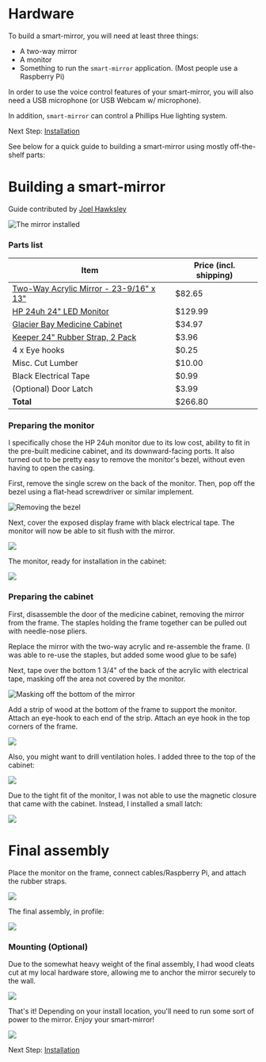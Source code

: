 # Hardware

To build a smart-mirror, you will need at least three things: 
- A two-way mirror
- A monitor
- Something to run the `smart-mirror` application. (Most people use a Raspberry Pi)

In order to use the voice control features of your smart-mirror, you will also need a USB microphone (or USB Webcam w/ microphone).

In addition, `smart-mirror` can control a Phillips Hue lighting system.

Next Step: [Installation](installation.md)

See below for a quick guide to building a smart-mirror using mostly off-the-shelf parts:

# Building a smart-mirror
Guide contributed by [Joel Hawksley](http://www.hawksley.org)

![The mirror installed](mirror-installed.jpg)

### Parts list

| Item | Price (incl. shipping) |
| -- | -- |
| [Two-Way Acrylic Mirror - 23-9/16" x 13"](http://www.tapplastics.com/product/plastics/cut_to_size_plastic/two_way_mirrored_acrylic/558) | $82.65 |
| [HP 24uh 24" LED Monitor](https://www.amazon.com/gp/product/B00SFB13UC)  | $129.99 |
| [Glacier Bay Medicine Cabinet](http://www.homedepot.com/p/Glacier-Bay-15-1-4-in-x-26-in-Surface-Mount-Framed-Mirrored-Swing-Door-Medicine-Cabinet-in-White-S1627-12-B/100576352) | $34.97 |
| [Keeper 24" Rubber Strap, 2 Pack](https://www.amazon.com/Keeper-06225-EPDM-Rubber-Strap/dp/B001DQDBSS) | $3.96 |
| 4 x Eye hooks | $0.25 |
| Misc. Cut Lumber | $10.00 |
| Black Electrical Tape | $0.99 |
| (Optional) Door Latch | $3.99 |
| **Total** | $266.80 |

### Preparing the monitor
I specifically chose the HP 24uh monitor due to its low cost, ability to fit in the pre-built medicine cabinet, and its downward-facing ports. It also turned out to be pretty easy to remove the monitor's bezel, without even having to open the casing.

First, remove the single screw on the back of the monitor. Then, pop off the bezel using a flat-head screwdriver or similar implement.

![Removing the bezel](bezel-removal.jpg)

Next, cover the exposed display frame with black electrical tape. The monitor will now be able to sit flush with the mirror.

![](monitor-masked-close.jpg)

The monitor, ready for installation in the cabinet:

![](monitor-masked.jpg)

### Preparing the cabinet
First, disassemble the door of the medicine cabinet, removing the mirror from the frame. The staples holding the frame together can be pulled out with needle-nose pliers. 

Replace the mirror with the two-way acrylic and re-assemble the frame. (I was able to re-use the staples, but added some wood glue to be safe)

Next, tape over the bottom 1 3/4" of the back of the acrylic with electrical tape, masking off the area not covered by the monitor.

![Masking off the bottom of the mirror](mirror-masking.jpg)

Add a strip of wood at the bottom of the frame to support the monitor. Attach an eye-hook to each end of the strip. Attach an eye hook in the top corners of the frame.

![](monitor-support.jpg)

Also, you might want to drill ventilation holes. I added three to the top of the cabinet:

![](ventilation.jpg)

Due to the tight fit of the monitor, I was not able to use the magnetic closure that came with the cabinet. Instead, I installed a small latch:

![](door-latch.jpg)

# Final assembly
Place the monitor on the frame, connect cables/Raspberry Pi, and attach the rubber straps.

![](monitor-installation.jpg)

The final assembly, in profile:

![](final-assembly.jpg)

### Mounting (Optional)

Due to the somewhat heavy weight of the final assembly, I had wood cleats cut at my local hardware store, allowing me to anchor the mirror securely to the wall.

![](cleats.jpg)

That's it! Depending on your install location, you'll need to run some sort of power to the mirror. Enjoy your smart-mirror!

![](mirror-installed.jpg)

Next Step: [Installation](installation.md)